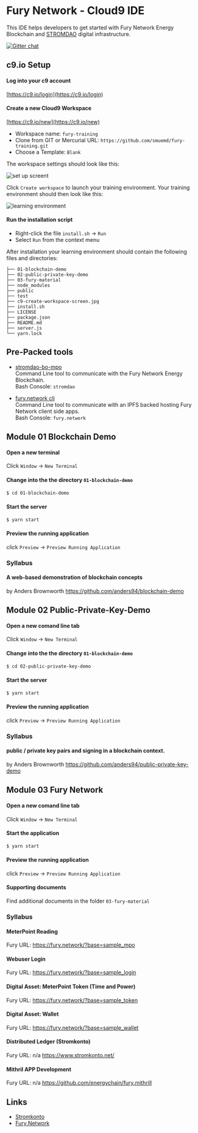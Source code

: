 # Fury Network - Cloud9 IDE
This IDE helps developers to get started with Fury Network Energy Blockchain and [STROMDAO](https://stromdao.de/) digital infrastructure.


[![Gitter chat](https://badges.gitter.im/gitterHQ/gitter.png)](https://gitter.im/stromdao/Lobby) 
  
## c9.io Setup

#### Log into your c9 account 
[https://c9.io/login](https://c9.io/login)

#### Create a new Cloud9 Workspace
[https://c9.io/new](https://c9.io/new)
- Workspace name: `fury-training`
- Clone from GIT or Mercurial URL: `https://github.com/smuemd/fury-training.git`  
- Choose a Template: `Blank`

The workspace settings should look like this:
 
![set up screent](https://raw.githubusercontent.com/smuemd/fury-training/master/c9-create-workspace-screen.jpg "Set up screen")

Click `Create workspace` to launch your training environment.
Your training environment should then look like this:

![learning environment](https://raw.githubusercontent.com/smuemd/fury-training/master/c9-workspace.jpg "learning environment workspace")

#### Run the installation script
- Right-click the file `install.sh` -> `Run` 
- Select `Run` from the context menu

After installation your learning environment should  contain the following files and directories:

```
├── 01-blockchain-demo
├── 02-public-private-key-demo
├── 03-fury-material
├── node_modules
├── public
├── test
├── c9-create-workspace-screen.jpg
├── install.sh
├── LICENSE
├── package.json
├── README.md
├── server.js
└── yarn.lock

```

## Pre-Packed tools
 - [stromdao-bo-mpo](https://www.npmjs.com/package/stromdao-bo-mpo)  
Command Line tool to communicate with the Fury Network Energy Blockchain.   
Bash Console: `stromdao`   

 - [fury.network cli](https://www.npmjs.com/package/fury.network)  
Command Line tool to communicate with an IPFS backed hosting Fury Network client side apps.   
Bash Console: `fury.network`    

## Module 01 Blockchain Demo

#### Open a new terminal
Click `Window` -> `New Terminal`

#### Change into the the directory `01-blockchain-demo`
```bash
$ cd 01-blockchain-demo
```

#### Start the server
```bash
$ yarn start
```

#### Preview the running application
click `Preview` -> `Preview Running Application`

### Syllabus

#### A web-based demonstration of blockchain concepts
by Anders Brownworth
https://github.com/anders94/blockchain-demo


## Module 02 Public-Private-Key-Demo

#### Open a new comand line tab 
Click `Window` -> `New Terminal`

#### Change into the the directory `01-blockchain-demo`
```bash
$ cd 02-public-private-key-demo
```

#### Start the server
```bash
$ yarn start
```

#### Preview the running application
click `Preview` -> `Preview Running Application`

### Syllabus

####  public / private key pairs and signing in a blockchain context.
by Anders Brownworth
https://github.com/anders94/public-private-key-demo

## Module 03 Fury Network

#### Open a new comand line tab 
Click `Window` -> `New Terminal`

#### Start the application
```bash
$ yarn start
```
#### Preview the running application
click `Preview` -> `Preview Running Application`

#### Supporting documents
Find additional documents in the folder `03-fury-material`

### Syllabus

#### MeterPoint Reading
Fury URL: https://fury.network/?base=sample_mpo

#### Webuser Login
Fury URL: https://fury.network/?base=sample_login

#### Digital Asset: MeterPoint Token (Time and Power)
Fury URL: https://fury.network/?base=sample_token

#### Digital Asset: Wallet
Fury URL: https://fury.network/?base=sample_wallet

#### Distributed Ledger (Stromkonto)
Fury URL: n/a
https://www.stromkonto.net/

#### Mithril APP Development
Fury URL: n/a
https://github.com/energychain/fury.mithrill

## Links
 - [Stromkonto](https://www.stromkonto.net)
 - [Fury.Network](https://fury.network)
 


